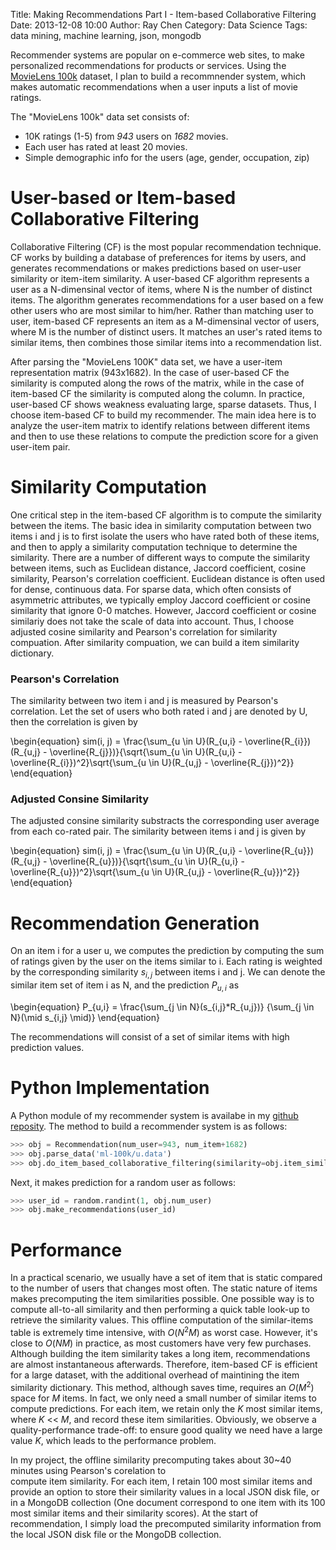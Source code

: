Title: Making Recommendations Part I - Item-based Collaborative Filtering
Date: 2013-12-08 10:00
Author: Ray Chen
Category: Data Science 
Tags: data mining, machine learning, json, mongodb 

Recommender systems are popular on e-commerce web sites, to make personalized
recommendations for products or services. Using the [MovieLens 100k](http://www.grouplens.org/datasets/movielens) 
dataset, I plan to build a recommnender system, which makes automatic recommendations 
when a user inputs a list of movie ratings.

The "MovieLens 100k" data set consists of:

- 10K ratings (1-5) from *943* users on *1682* movies.
- Each user has rated at least 20 movies.
- Simple demographic info for the users (age, gender, occupation, zip)

# User-based or Item-based Collaborative Filtering

Collaborative Filtering (CF) is the most popular recommendation technique. CF works by
building a database of preferences for items by users, and generates recommendations or
makes predictions based on user-user similarity or item-item similarity. A user-based 
CF algorithm represents a user as a N-dimensinal vector of items, where N is the number 
of distinct items. The algorithm generates recommendations for a user based on a few other 
users who are most similar to him/her. Rather than matching user to user, item-based CF 
represents an item as a M-dimensinal vector of users, where M is the number of distinct users.
It matches an user's rated items to similar items, then combines those similar items into 
a recommendation list.

After parsing the "MovieLens 100K" data set, we have a user-item representation matrix (943x1682).
In the case of user-based CF the similarity is computed along the rows of the matrix, while in the case of 
item-based CF the similarity is computed along the column. In practice, user-based CF shows
weakness evaluating large, sparse datasets. Thus, I choose item-based CF to build my recommender. 
The main idea here is to analyze the user-item matrix to identify relations between different items
and then to use these relations to compute the prediction score for a given user-item pair.

# Similarity Computation

One critical step in the item-based CF algorithm is to compute the similarity between the items.
The basic idea in similarity computation between two items i and j is to first isolate the users
who have rated both of these items, and then to apply a similarity computation technique to determine
the similarity. There are a number of different ways to compute the similarity between items, such
as Euclidean distance, Jaccord coefficient, cosine similarity, Pearson's correlation coefficient. 
Euclidean distance is often used for dense, continuous data. For sparse data, which often consists 
of asymmetric attributes, we typically employ Jaccord coefficient or cosine similarity that ignore 
0-0 matches. However, Jaccord coefficient or cosine similariy does not take the scale of data into 
account. Thus, I choose adjusted cosine similarity and Pearson's correlation for similarity compuation. 
After similarity compuation, we can build a item similarity dictionary.

### Pearson's Correlation

The similarity between two item i and j is measured by Pearson's correlation.  Let the set of users 
who both rated i and j are denoted by U, then the correlation is given by 

\begin{equation}
sim(i, j) = \frac{\sum_{u \in U}(R_{u,i} - \overline{R_{i}})(R_{u,j} - \overline{R_{j}})}{\sqrt{\sum_{u \in U}(R_{u,i} - \overline{R_{i}})^2}\sqrt{\sum_{u \in U}(R_{u,j} - \overline{R_{j}})^2}}
\end{equation}


### Adjusted Consine Similarity

The adjusted consine similarity substracts the corresponding user average from each co-rated pair.
The similarity between items i and j is given by

\begin{equation}
sim(i, j) = \frac{\sum_{u \in U}(R_{u,i} - \overline{R_{u}})(R_{u,j} - \overline{R_{u}})}{\sqrt{\sum_{u \in U}(R_{u,i} - \overline{R_{u}})^2}\sqrt{\sum_{u \in U}(R_{u,j} - \overline{R_{u}})^2}}
\end{equation}

# Recommendation Generation 

On an item i for a user u, we computes the prediction by computing the sum of ratings given by the user on the items
similar to i. Each rating is weighted by the corresponding similarity $s_{i,j}$ between items i and j. We can denote
the similar item set of item i as N, and the prediction $P_{u,i}$ as

\begin{equation}
P_{u,i} = \frac{\sum_{j \in N}(s_{i,j}*R_{u,j})} {\sum_{j \in N}(\mid s_{i,j} \mid)}
\end{equation}

The recommendations will consist of a set of similar items with high prediction values.

# Python Implementation

A Python module of my recommender system is availabe in my [github reposity](https://github.com/garudareiga/PyDMML/blob/master/recommendation_movie_lens/Recommendation.py). The method to build a recommender system is as follows:

```python
>>> obj = Recommendation(num_user=943, num_item+1682)
>>> obj.parse_data('ml-100k/u.data')
>>> obj.do_item_based_collaborative_filtering(similarity=obj.item_similarity_pearson, num_similar_items=100)
```
   
Next, it makes prediction for a random user as follows:

```python
>>> user_id = random.randint(1, obj.num_user)
>>> obj.make_recommendations(user_id)
```

# Performance
In a practical scenario, we usually have a set of item that is static compared to the number of users
that changes most often. The static nature of items makes precomputing the item similarities possible.
One possible way is to compute all-to-all similarity and then performing a quick table look-up to retrieve
the similarity values. This offline computation of the similar-items table is extremely time intensive,
with $O(N^2M)$ as worst case. However, it's close to $O(NM)$ in practice, as most customers have very few
purchases. Although building the item similarity takes a long item, recommendations are 
almost instantaneous afterwards. Therefore, item-based CF is efficient for a large dataset, with the additional 
overhead of maintining the item similarity dictionary. This method, although saves time, requires an
$O(M^2)$ space for _M_ items. In fact, we only need a small number of similar items to compute predictions.
For each item, we retain only the _K_ most similar items, where _K_ << _M_, and record these item similarities.
Obviously, we observe a quality-performance trade-off: to ensure good quality we need have a large value _K_, which
leads to the performance problem. 

In my project, the offline similarity precomputing takes about 30~40 minutes using Pearson's corelation to  
compute item similarity. For each item, I retain 100 most similar items and provide an option to store their similarity
values in a local JSON disk file, or in a MongoDB collection (One document correspond to one item with its 100 most
similar items and their similarity scores). At the start of recommendation, I simply load the precomputed similarity
information from the local JSON disk file or the MongoDB collection.
